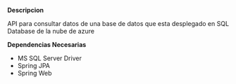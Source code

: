 **Descripcion**

API para consultar datos de una base de datos que esta desplegado en SQL Database de la nube de azure

**Dependencias Necesarias**
- MS SQL Server Driver
- Spring JPA
- Spring Web
